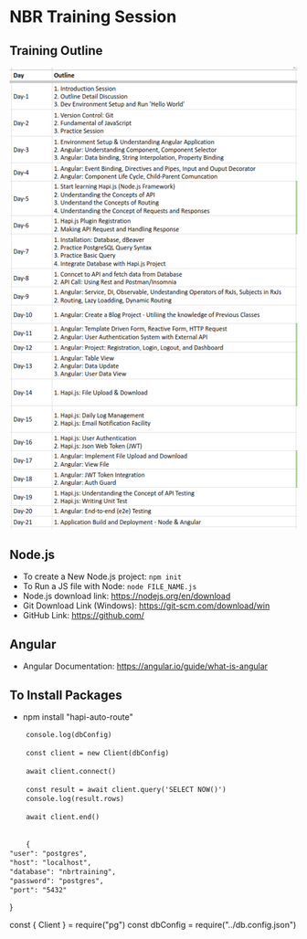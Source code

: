 # NBR Training Session

## Training Outline

![Training Outline](docs/NBR_Training_Outline.png)

## Node.js

- To create a New Node.js project: `npm init`
- To Run a JS file with Node: `node FILE_NAME.js`
- Node.js download link: https://nodejs.org/en/download
- Git Download Link (Windows): https://git-scm.com/download/win
- GitHub Link: https://github.com/

## Angular

- Angular Documentation: https://angular.io/guide/what-is-angular

## To Install Packages

- npm install "hapi-auto-route"

<!-- const fs = require("fs");

// Read users.json file
fs.readFile("users.json", function(err, data) {

	// Check for errors
	if (err) throw err;

	// Converting to JSON
	const users = JSON.parse(data);

	console.log(users); // Print users
});  -->



        console.log(dbConfig)

        const client = new Client(dbConfig)

        await client.connect()

        const result = await client.query('SELECT NOW()')
        console.log(result.rows)

        await client.end()


        {
    "user": "postgres",
    "host": "localhost",
    "database": "nbrtraining",
    "password": "postgres",
    "port": "5432"
}


const { Client } = require("pg")
const dbConfig = require("../db.config.json")